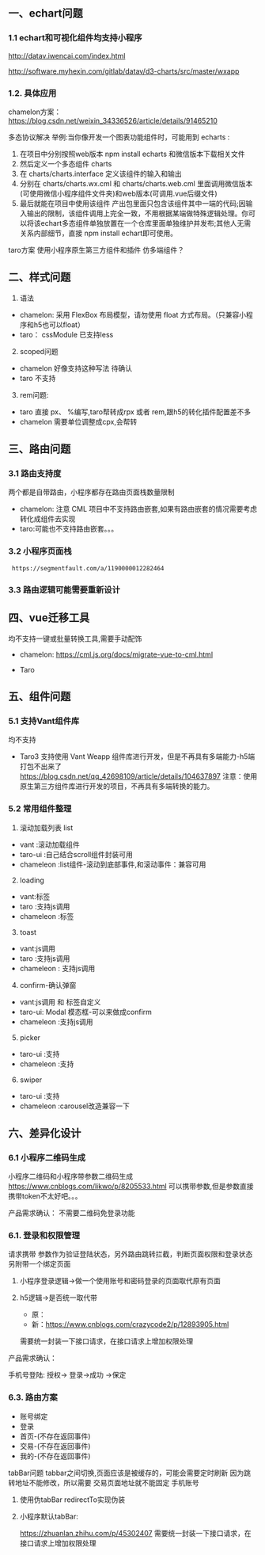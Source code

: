 ## 一、echart问题
### 1.1 echart和可视化组件均支持小程序
http://datav.iwencai.com/index.html

http://software.myhexin.com/gitlab/datav/d3-charts/src/master/wxapp

### 1.2. 具体应用
chamelon方案：
https://blog.csdn.net/weixin_34336526/article/details/91465210

 多态协议解决 举例:当你像开发一个图表功能组件时，可能用到 echarts :
1. 在项目中分别按照web版本 npm install echarts 和微信版本下载相关文件
2. 然后定义一个多态组件 charts
3. 在 charts/charts.interface 定义该组件的输入和输出
4. 分别在 charts/charts.wx.cml 和 charts/charts.web.cml 里面调用微信版本(可使用微信小程序组件文件夹)和web版本(可调用.vue后缀文件)
5. 最后就能在项目中使用该组件
产出包里面只包含该组件其中一端的代码;因输入输出的限制，该组件调用上完全一致，不用根据某端做特殊逻辑处理。你可以将该echart多态组件单独放置在一个仓库里面单独维护并发布;其他人无需关系内部细节，直接 npm install echart即可使用。


taro方案
使用小程序原生第三方组件和插件
仿多端组件？


## 二、样式问题
1. 语法
* chamelon: 采用 FlexBox 布局模型，请勿使用 float 方式布局。（只兼容小程序和h5也可以float）
* taro： cssModule 已支持less  
        
2. scoped问题

* chamelon 好像支持这种写法  待确认
* taro   不支持
3. rem问题:
* taro 直接 px、 %编写,taro帮转成rpx 或者 rem,跟h5的转化插件配置差不多
* chamelon 需要单位调整成cpx,会帮转

## 三、路由问题
### 3.1 路由支持度
  两个都是自带路由，小程序都存在路由页面栈数量限制
* chamelon: 注意 CML 项目中不支持路由嵌套,如果有路由嵌套的情况需要考虑转化成组件去实现
* taro:可能也不支持路由嵌套。。。

### 3.2 小程序页面栈
     https://segmentfault.com/a/1190000012282464

### 3.3 路由逻辑可能需要重新设计



## 四、vue迁移工具
均不支持一键或批量转换工具,需要手动配饰
* chamelon: https://cml.js.org/docs/migrate-vue-to-cml.html

* Taro 

## 五、组件问题

### 5.1 支持Vant组件库
均不支持
* Taro3 支持使用 Vant Weapp 组件库进行开发，但是不再具有多端能力-h5端打包不出来了
https://blog.csdn.net/qq_42698109/article/details/104637897
注意：使用原生第三方组件库进行开发的项目，不再具有多端转换的能力。

### 5.2 常用组件整理
1. 滚动加载列表 list
  * vant :滚动加载组件
  * taro-ui :自己结合scroll组件封装可用
  * chameleon :list组件-滚动到底部事件,和滚动事件：兼容可用
2. loading
  * vant:标签
  * taro :支持js调用
  * chameleon :标签
3. toast
  * vant:js调用
  * taro :支持js调用
  * chameleon  : 支持js调用  
4. confirm-确认弹窗
  * vant:js调用 和 标签自定义
  * taro-ui: Modal 模态框-可以来做成confirm
  * chameleon :支持js调用
5. picker
  * taro-ui :支持
  * chameleon :支持
6. swiper
 * taro-ui :支持
 * chameleon :carousel改造兼容一下

## 六、差异化设计
### 6.1 小程序二维码生成
小程序二维码和小程序带参数二维码生成
https://www.cnblogs.com/likwo/p/8205533.html
可以携带参数,但是参数直接携带token不太好吧。。。

产品需求确认： 不需要二维码免登录功能

### 6.1. 登录和权限管理 
请求携带    参数作为验证登陆状态，另外路由跳转拦截，判断页面权限和登录状态
另附带一个绑定页面

1. 小程序登录逻辑->做一个使用账号和密码登录的页面取代原有页面

2. h5逻辑->是否统一取代带
   * 原：
   * 新：https://www.cnblogs.com/crazycode2/p/12893905.html

   需要统一封装一下接口请求，在接口请求上增加权限处理

产品需求确认： 

手机号登陆:
授权->
登录->成功
   ->保定

### 6.3. 路由方案
   
  * 账号绑定
  * 登录
  * 首页-(不存在返回事件)
  * 交易-(不存在返回事件)
  * 我的-(不存在返回事件)

tabBar问题
tabbar之间切换,页面应该是被缓存的，可能会需要定时刷新
因为跳转地址不能修改，所以需要 交易页面地址就不能固定
手机账号

1. 使用伪tabBar
redirectTo实现伪装

2. 小程序默认tabBar:

   https://zhuanlan.zhihu.com/p/45302407 
    需要统一封装一下接口请求，在接口请求上增加权限处理